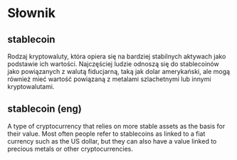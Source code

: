 # Słownik

## stablecoin

Rodzaj kryptowaluty, która opiera się na bardziej stabilnych aktywach jako podstawie ich wartości. Najczęściej ludzie odnoszą się do stablecoinów jako powiązanych z walutą fiducjarną, taką jak dolar amerykański, ale mogą również mieć wartość powiązaną z metalami szlachetnymi lub innymi kryptowalutami. 

## stablecoin (eng)

A type of cryptocurrency that relies on more stable assets as the basis for their value. Most often people refer to stablecoins as linked to a fiat currency such as the US dollar, but they can also have a value linked to precious metals or other cryptocurrencies.
